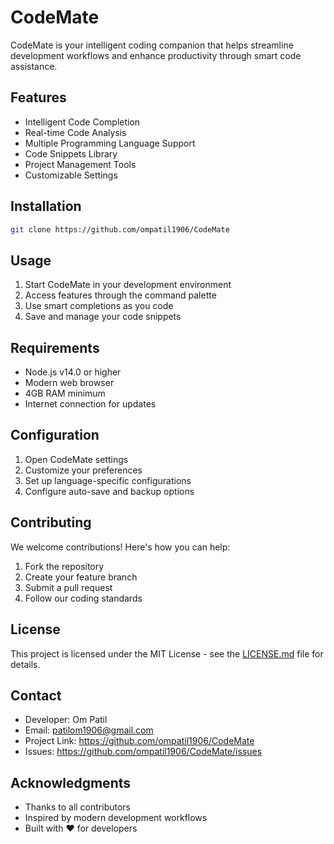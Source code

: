 # CodeMate

CodeMate is your intelligent coding companion that helps streamline development workflows and enhance productivity through smart code assistance.

## Features

- Intelligent Code Completion
- Real-time Code Analysis
- Multiple Programming Language Support
- Code Snippets Library
- Project Management Tools
- Customizable Settings

## Installation

```bash
git clone https://github.com/ompatil1906/CodeMate
```

## Usage

1. Start CodeMate in your development environment
2. Access features through the command palette
3. Use smart completions as you code
4. Save and manage your code snippets

## Requirements

- Node.js v14.0 or higher
- Modern web browser
- 4GB RAM minimum
- Internet connection for updates

## Configuration

1. Open CodeMate settings
2. Customize your preferences
3. Set up language-specific configurations
4. Configure auto-save and backup options

## Contributing

We welcome contributions! Here's how you can help:

1. Fork the repository
2. Create your feature branch
3. Submit a pull request
4. Follow our coding standards

## License

This project is licensed under the MIT License - see the [LICENSE.md](LICENSE.md) file for details.

## Contact

- Developer: Om Patil
- Email: patilom1906@gmail.com
- Project Link: https://github.com/ompatil1906/CodeMate
- Issues: https://github.com/ompatil1906/CodeMate/issues

## Acknowledgments

- Thanks to all contributors
- Inspired by modern development workflows
- Built with ❤️ for developers

